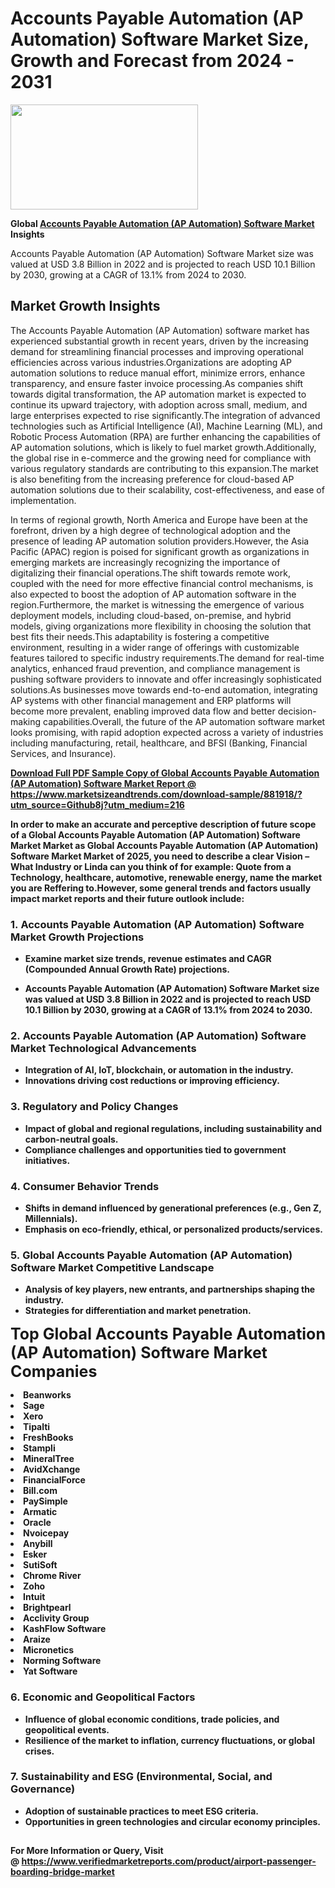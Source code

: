 <H1>Accounts Payable Automation (AP Automation) Software Market Size, Growth and Forecast from 2024 - 2031</H1><img class="aligncenter size-medium wp-image-584254" src="https://thirdeyenews.in/wp-content/uploads/2024/09/Global-Market-Research-300x168.jpeg" alt="" width="300" height="168" /><p><strong>Global&nbsp;<a href="https://www.marketsizeandtrends.com/download-sample/881918/?utm_source=Github8j?utm_medium=216">Accounts Payable Automation (AP Automation) Software Market</a> Insights</strong></p><p>Accounts Payable Automation (AP Automation) Software Market size was valued at USD 3.8 Billion in 2022 and is projected to reach USD 10.1 Billion by 2030, growing at a CAGR of 13.1% from 2024 to 2030.</p><p><h2>Market Growth Insights</h2> <p>The Accounts Payable Automation (AP Automation) software market has experienced substantial growth in recent years, driven by the increasing demand for streamlining financial processes and improving operational efficiencies across various industries.Organizations are adopting AP automation solutions to reduce manual effort, minimize errors, enhance transparency, and ensure faster invoice processing.As companies shift towards digital transformation, the AP automation market is expected to continue its upward trajectory, with adoption across small, medium, and large enterprises expected to rise significantly.The integration of advanced technologies such as Artificial Intelligence (AI), Machine Learning (ML), and Robotic Process Automation (RPA) are further enhancing the capabilities of AP automation solutions, which is likely to fuel market growth.Additionally, the global rise in e-commerce and the growing need for compliance with various regulatory standards are contributing to this expansion.The market is also benefiting from the increasing preference for cloud-based AP automation solutions due to their scalability, cost-effectiveness, and ease of implementation.</p> <p><strong><a href="#"></a></strong></p> <p>In terms of regional growth, North America and Europe have been at the forefront, driven by a high degree of technological adoption and the presence of leading AP automation solution providers.However, the Asia Pacific (APAC) region is poised for significant growth as organizations in emerging markets are increasingly recognizing the importance of digitalizing their financial operations.The shift towards remote work, coupled with the need for more effective financial control mechanisms, is also expected to boost the adoption of AP automation software in the region.Furthermore, the market is witnessing the emergence of various deployment models, including cloud-based, on-premise, and hybrid models, giving organizations more flexibility in choosing the solution that best fits their needs.This adaptability is fostering a competitive environment, resulting in a wider range of offerings with customizable features tailored to specific industry requirements.The demand for real-time analytics, enhanced fraud prevention, and compliance management is pushing software providers to innovate and offer increasingly sophisticated solutions.As businesses move towards end-to-end automation, integrating AP systems with other financial management and ERP platforms will become more prevalent, enabling improved data flow and better decision-making capabilities.Overall, the future of the AP automation software market looks promising, with rapid adoption expected across a variety of industries including manufacturing, retail, healthcare, and BFSI (Banking, Financial Services, and Insurance).</p> <p><strong><a href="#"></p><p><span class=""><strong>Download Full PDF Sample Copy of Global Accounts Payable Automation (AP Automation) Software Market Report</strong> @ <a href="https://www.marketsizeandtrends.com/download-sample/881918/?utm_source=Github8j?utm_medium=216" target="_blank">https://www.marketsizeandtrends.com/download-sample/881918/?utm_source=Github8j?utm_medium=216</a></span></p><p>In order to make an accurate and perceptive description of future scope of a Global&nbsp;Accounts Payable Automation (AP Automation) Software Market Market as Global&nbsp;Accounts Payable Automation (AP Automation) Software Market Market of 2025, you need to describe a clear Vision &ndash; What Industry or Linda can you think of for example: Quote from a Technology, healthcare, automotive, renewable energy, name the market you are Reffering to.However, some general trends and factors usually impact market reports and their future outlook include:</p><h3>1.&nbsp;<strong>Accounts Payable Automation (AP Automation) Software Market Growth Projections</strong></h3><ul><li>Examine market size trends, revenue estimates and CAGR (Compounded Annual Growth Rate) projections.</li><li><p>Accounts Payable Automation (AP Automation) Software Market size was valued at USD 3.8 Billion in 2022 and is projected to reach USD 10.1 Billion by 2030, growing at a CAGR of 13.1% from 2024 to 2030.</p></li></ul><h3>2.&nbsp;<strong>Accounts Payable Automation (AP Automation) Software Market Technological Advancements</strong></h3><ul><li>Integration of AI, IoT, blockchain, or automation in the industry.</li><li>Innovations driving cost reductions or improving efficiency.</li></ul><h3>3.&nbsp;<strong>Regulatory and Policy Changes</strong></h3><ul><li>Impact of global and regional regulations, including sustainability and carbon-neutral goals.</li><li>Compliance challenges and opportunities tied to government initiatives.</li></ul><h3>4.&nbsp;<strong>Consumer Behavior Trends</strong></h3><ul><li>Shifts in demand influenced by generational preferences (e.g., Gen Z, Millennials).</li><li>Emphasis on eco-friendly, ethical, or personalized products/services.</li></ul><h3>5.&nbsp;<strong>Global Accounts Payable Automation (AP Automation) Software Market Competitive Landscape</strong></h3><ul><li>Analysis of key players, new entrants, and partnerships shaping the industry.</li><li>Strategies for differentiation and market penetration.</li></ul><p data-pm-slice="1 1 []"><span style="color: inherit; font-family: inherit; font-size: 25px;">Top Global Accounts Payable Automation (AP Automation) Software Market Companies</span></p><div class="" data-test-id=""><p><li>Beanworks</li><li> Sage</li><li> Xero</li><li> Tipalti</li><li> FreshBooks</li><li> Stampli</li><li> MineralTree</li><li> AvidXchange</li><li> FinancialForce</li><li> Bill.com</li><li> PaySimple</li><li> Armatic</li><li> Oracle</li><li> Nvoicepay</li><li> Anybill</li><li> Esker</li><li> SutiSoft</li><li> Chrome River</li><li> Zoho</li><li> Intuit</li><li> Brightpearl</li><li> Acclivity Group</li><li> KashFlow Software</li><li> Araize</li><li> Micronetics</li><li> Norming Software</li><li> Yat Software</li></p></div><h3>6.&nbsp;<strong>Economic and Geopolitical Factors</strong></h3><ul><li>Influence of global economic conditions, trade policies, and geopolitical events.</li><li>Resilience of the market to inflation, currency fluctuations, or global crises.</li></ul><h3>7.&nbsp;<strong>Sustainability and ESG (Environmental, Social, and Governance)</strong></h3><ul><li>Adoption of sustainable practices to meet ESG criteria.</li><li>Opportunities in green technologies and circular economy principles.</li></ul><h2><strong style="font-size: 14px;">For More Information or Query, Visit @&nbsp;</strong><a style="background-color: #ffffff; font-size: 14px;" href="https://www.marketsizeandtrends.com/report/accounts-payable-automation-ap-automation-software-market/" target="_blank">https://www.verifiedmarketreports.com/product/airport-passenger-boarding-bridge-market</a></h2>